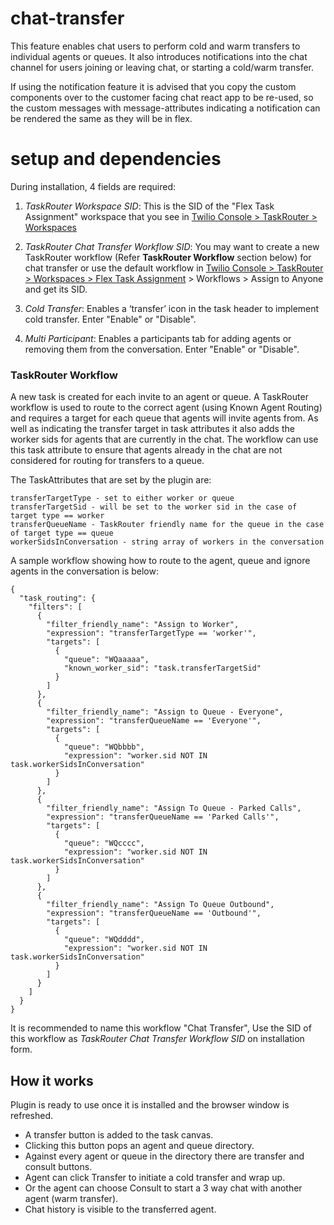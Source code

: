 # chat-transfer

This feature enables chat users to perform cold and warm transfers to individual agents or queues. It also introduces notifications into the chat channel for users joining or leaving chat, or starting a cold/warm transfer.

If using the notification feature it is advised that you copy the custom components over to the customer facing chat react app to be re-used, so the custom messages with message-attributes indicating a notification can be rendered the same as they will be in flex.

# setup and dependencies

During installation, 4 fields are required:

 1. *TaskRouter Workspace SID*: This is the SID of the "Flex Task Assignment" workspace that you see in [Twilio Console > TaskRouter > Workspaces](https://console.twilio.com/us1/develop/taskrouter/workspaces)

 2. *TaskRouter Chat Transfer Workflow SID*: You may want to create a new TaskRouter workflow (Refer **TaskRouter Workflow** section below) for chat transfer or use the default workflow in [Twilio Console > TaskRouter > Workspaces > Flex Task Assignment](https://console.twilio.com/us1/develop/taskrouter/workspaces) > Workflows > Assign to Anyone and get its SID.

 3. *Cold Transfer*: Enables a ‘transfer’ icon in the task header to implement cold transfer. Enter "Enable" or "Disable".

 4. *Multi Participant*: Enables a participants tab for adding agents or removing them from the conversation. Enter "Enable" or "Disable".

 ### TaskRouter Workflow
A new task is created for each invite to an agent or queue. A TaskRouter workflow is used to route to the correct agent (using Known Agent Routing) and requires a target for each queue that agents will invite agents from. As well as indicating the transfer target in task attributes it also adds the worker sids for agents that are currently in the chat. The workflow can use this task attribute to ensure that agents already in the chat are not considered for routing for transfers to a queue.

The TaskAttributes that are set by the plugin are:

```
transferTargetType - set to either worker or queue
transferTargetSid - will be set to the worker sid in the case of target type == worker
transferQueueName - TaskRouter friendly name for the queue in the case of target type == queue
workerSidsInConversation - string array of workers in the conversation
```


A sample workflow showing how to route to the agent, queue and ignore agents in the conversation is below:
```
{
  "task_routing": {
    "filters": [
      {
        "filter_friendly_name": "Assign to Worker",
        "expression": "transferTargetType == 'worker'",
        "targets": [
          {
            "queue": "WQaaaaa",
            "known_worker_sid": "task.transferTargetSid"
          }
        ]
      },
      {
        "filter_friendly_name": "Assign to Queue - Everyone",
        "expression": "transferQueueName == 'Everyone'",
        "targets": [
          {
            "queue": "WQbbbb",
            "expression": "worker.sid NOT IN task.workerSidsInConversation"
          }
        ]
      },
      {
        "filter_friendly_name": "Assign To Queue - Parked Calls",
        "expression": "transferQueueName == 'Parked Calls'",
        "targets": [
          {
            "queue": "WQcccc",
            "expression": "worker.sid NOT IN task.workerSidsInConversation"
          }
        ]
      },
      {
        "filter_friendly_name": "Assign To Queue Outbound",
        "expression": "transferQueueName == 'Outbound'",
        "targets": [
          {
            "queue": "WQdddd",
            "expression": "worker.sid NOT IN task.workerSidsInConversation"
          }
        ]
      }
    ]
  }
}
```
It is recommended to name this workflow "Chat Transfer", Use the SID of this workflow as *TaskRouter Chat Transfer Workflow SID* on installation form.

## How it works
Plugin is ready to use once it is installed and the browser window is refreshed.
- A transfer button is added to the task canvas.
- Clicking this button pops an agent and queue directory.
- Against every agent or queue in the directory there are transfer and consult buttons.
- Agent can click Transfer to initiate a cold transfer and wrap up.
- Or the agent can choose Consult to start a 3 way chat with another agent (warm transfer).
- Chat history is visible to the transferred agent.

